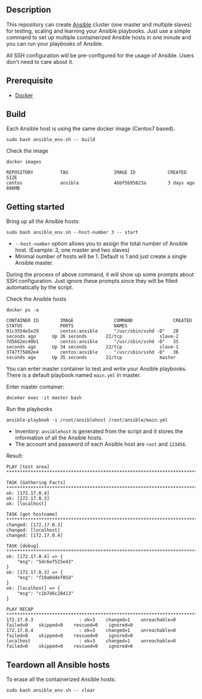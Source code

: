 ## Description

This repository can create [Ansible](https://docs.ansible.com/ansible/latest/index.html) cluster (one master and multiple slaves) for testing, scaling and learning your Ansible playbooks. Just use a simple command to set up multiple containerized Ansible hosts in one minute and you can run your playbooks of Ansible.

All SSH configuration will be pre-configured for the usage of Ansible. Users don't need to care about it.

## Prerequisite

- [Docker](https://docs.docker.com/engine/install/)

## Build

Each Ansible host is using the same docker image (Centos7 based).

```
sudo bash ansible_env.sh -- build
```

Check the image 

```
docker images

REPOSITORY          TAG                 IMAGE ID            CREATED             SIZE
centos              ansible             4bbf5b95823a        3 days ago          886MB
```

## Getting started

Bring up all the Ansible hosts:

```
sudo bash ansible_env.sh --host-number 3 -- start
```

- `--host-number` option allows you to assign the total number of Ansible host. (Example: 3, one master and two slaves)
- Minimal number of hosts will be 1. Default is 1 and just create a single Ansible master. 

During the process of above command, it will show up some prompts about SSH configuration. Just ignore these prompts since they will be filled automatically by the script.

Check the Ansible hosts

```
docker ps -a

CONTAINER ID        IMAGE               COMMAND               CREATED             STATUS              PORTS               NAMES
91c3554e5e29        centos:ansible      "/usr/sbin/sshd -D"   28 seconds ago      Up 26 seconds       22/tcp              slave-2
7d5662ec40b1        centos:ansible      "/usr/sbin/sshd -D"   35 seconds ago      Up 34 seconds       22/tcp              slave-1
3747f75802e4        centos:ansible      "/usr/sbin/sshd -D"   36 seconds ago      Up 35 seconds       22/tcp              master
```

You can enter master container to test and write your Ansible playbooks. There is a default playbook named `main.yml` in master.

Enter master container:
```
doceker exec -it master bash
```

Run the playbooks 
```
ansible-playbook -i /root/ansiblehost /root/ansible/main.yml
```

- Inventory: `ansiblehost` is generated from the script and it stores the information of all the Ansible hosts.
- The account and password of each Ansible host are `root` and `123456`.

Result:
```
PLAY [test area] *******************************************************************************************************************************************************************************************

TASK [Gathering Facts] *************************************************************************************************************************************************************************************
ok: [172.17.0.4]
ok: [172.17.0.3]
ok: [localhost]

TASK [get hostname] ****************************************************************************************************************************************************************************************
changed: [172.17.0.3]
changed: [localhost]
changed: [172.17.0.4]

TASK [debug] ***********************************************************************************************************************************************************************************************
ok: [172.17.0.4] => {
    "msg": "5dc6ef515e43"
}
ok: [172.17.0.3] => {
    "msg": "f19a0d4ef05d"
}
ok: [localhost] => {
    "msg": "c1b7d6c28413"
}

PLAY RECAP *************************************************************************************************************************************************************************************************
172.17.0.3                 : ok=3    changed=1    unreachable=0    failed=0    skipped=0    rescued=0    ignored=0   
172.17.0.4                 : ok=3    changed=1    unreachable=0    failed=0    skipped=0    rescued=0    ignored=0   
localhost                  : ok=3    changed=1    unreachable=0    failed=0    skipped=0    rescued=0    ignored=0
```
## Teardown all Ansible hosts

To erase all the containerized Ansible hosts:

```
sudo bash ansible_env.sh -- clear
```